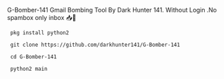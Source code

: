  G-Bomber-141
Gmail Bombing Tool By Dark Hunter 141. Without Login .No spambox only inbox 📥💁
```
 pkg install python2
```
```
 git clone https://github.com/darkhunter141/G-Bomber-141
```
```
 cd G-Bomber-141
```
```
 python2 main

```
